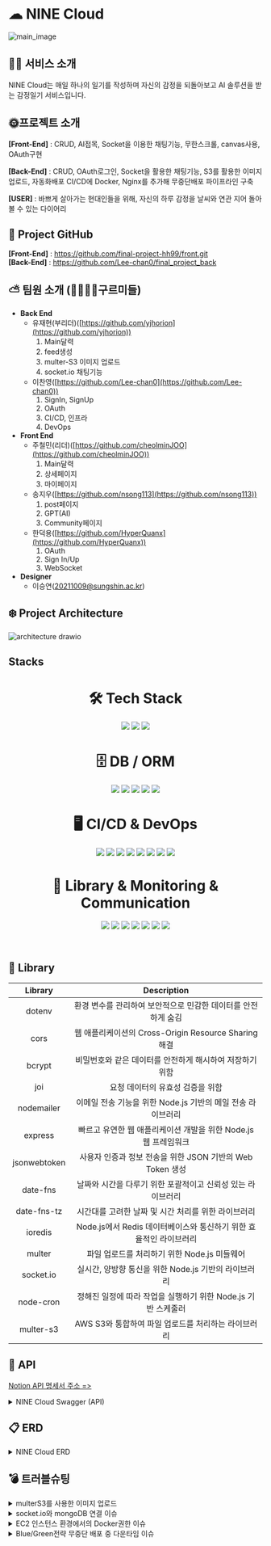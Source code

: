 # ☁ NINE Cloud
![main_image](https://github.com/Lee-chan0/nomyproject/assets/147553654/7d067198-cbd1-4824-abca-4de724fd2d07)
## ✍🏻 서비스 소개
NINE Cloud는 매일 하나의 일기를 작성하며 자신의 감정을 되돌아보고 AI 솔루션을 받는 감정일기 서비스입니다.
## 
## 🌞프로젝트 소개
<strong>[Front-End]</strong> : CRUD, AI접목, Socket을 이용한 채팅기능, 무한스크롤, canvas사용, OAuth구현

<strong>[Back-End]</strong> : CRUD, OAuth로그인, Socket을 활용한 채팅기능, S3를 활용한 이미지 업로드, 자동화배포 CI/CD에 Docker, Nginx를 추가해 무중단배포 파이프라인 구축


<strong>[USER]</strong> : 바쁘게 살아가는 현대인들을 위해, 자신의 하루 감정을 날씨와 연관 지어 돌아볼 수 있는 다이어리
##

## 📂 Project GitHub
<strong>[Front-End]</strong> : https://github.com/final-project-hh99/front.git<br>
<strong>[Back-End]</strong> : https://github.com/Lee-chan0/final_project_back
## 

## ⛅️ 팀원 소개 (👨‍👩‍👧‍👦구르미들)

- **Back End**
  - 유재현(부리더)([https://github.com/yjhorion](https://github.com/yjhorion))
    1. Main달력
    2. feed생성
    3. multer-S3 이미지 업로드
    4. socket.io 채팅기능
  - 이찬영([https://github.com/Lee-chan0](https://github.com/Lee-chan0))
    1. SignIn, SignUp
    2. OAuth
    3. CI/CD, 인프라
    4. DevOps
- **Front End**
  - 주철민(리더)([https://github.com/cheolminJOO](https://github.com/cheolminJOO))
    1. Main달력
    2. 상세페이지
    3. 마이페이지
  - 송지우([https://github.com/nsong113](https://github.com/nsong113))
    1. post페이지
    2. GPT(AI)
    3. Community페이지
  - 한덕용([https://github.com/HyperQuanx](https://github.com/HyperQuanx))
    1. OAuth
    2. Sign In/Up
    3. WebSocket
- **Designer**
  - 이승연([20211009@sungshin.ac.kr](20211009@sungshin.ac.kr))

## ❄️ Project Architecture


![architecture drawio](https://github.com/Lee-chan0/nomyproject/assets/147553654/d2e4b840-1f3b-430c-9ec4-66394a65250e)


## Stacks

<div align="center">
  <h1>🛠 Tech Stack</h1>
  <p>
    <img src="https://img.shields.io/badge/javascript-F0DB4F?style=for-the-badge&logo=javascript&logoColor=black">
    <img src="https://img.shields.io/badge/node.js-68A063?style=for-the-badge&logo=Node.js&logoColor=white">
    <img src="https://img.shields.io/badge/express-FF6C37?style=for-the-badge&logo=express&logoColor=white">
  </p>
</div>

<div align="center">
  <h1>🗄️ DB / ORM</h1>
  <p>
    <img src="https://img.shields.io/badge/mysql-00758F?style=for-the-badge&logo=mysql&logoColor=white">
    <img src="https://img.shields.io/badge/mongoDB-12924F?style=for-the-badge&logo=MongoDB&logoColor=white">
    <img src="https://img.shields.io/badge/AWS%20RDS-527FFF?style=for-the-badge&logo=amazonrds&logoColor=white">
    <img src="https://img.shields.io/badge/Redis-C92B2B?style=for-the-badge&logo=redis&logoColor=white">
    <img src="https://img.shields.io/badge/Prisma-2A7AE4?style=for-the-badge&logo=Prisma&logoColor=white">
  </p>
</div>

<div align="center">
  <h1>🖥️ CI/CD & DevOps</h1>
  <p>
    <img src="https://img.shields.io/badge/github-6E5494?style=for-the-badge&logo=github&logoColor=white">
    <img src="https://img.shields.io/badge/GitHub%20Actions-2088FF?style=for-the-badge&logo=githubactions&logoColor=white">
    <img src="https://img.shields.io/badge/AWS%20EC2-FF9900?style=for-the-badge&logo=amazonec2&logoColor=white">
    <img src="https://img.shields.io/badge/AWS%20S3-569A31?style=for-the-badge&logo=amazons3&logoColor=white">
    <img src="https://img.shields.io/badge/AWS%20CodeDeploy-FF7F00?style=for-the-badge&logo=aws&logoColor=white">
    <img src="https://img.shields.io/badge/Docker%20Compose-DA70D6?style=for-the-badge&logo=docker&logoColor=white">
    <img src="https://img.shields.io/badge/Docker-2496ED?style=for-the-badge&logo=docker&logoColor=white">
    <img src="https://img.shields.io/badge/Nginx-009639?style=for-the-badge&logo=nginx&logoColor=white">
  </p>
</div>

<div align="center">
  <h1>📜 Library & Monitoring & Communication</h1>
  <p>
    <img src="https://img.shields.io/badge/socket.io-FF4081?style=for-the-badge&logo=socket.io&logoColor=white">
    <img src="https://img.shields.io/badge/JWT-00B2A9?style=for-the-badge&logo=jsonwebtokens&logoColor=white">
    <img src="https://img.shields.io/badge/Swagger-E3E569?style=for-the-badge&logo=swagger&logoColor=white">
    <img src="https://img.shields.io/badge/Grafana-F46800?style=for-the-badge&logo=grafana&logoColor=white">
    <img src="https://img.shields.io/badge/Jest-C21325?style=for-the-badge&logo=jest&logoColor=white">
    <img src="https://img.shields.io/badge/Notion-8B8B8B?style=for-the-badge&logo=notion&logoColor=white">
    <img src="https://img.shields.io/badge/Slack-E01E5A?style=for-the-badge&logo=slack&logoColor=white">
  </p>
  <br>
</div>

## 📜 Library

|      Library       |                                 Description                                  |
|:------------------:|:----------------------------------------------------------------------------:|
|      dotenv       |        환경 변수를 관리하여 보안적으로 민감한 데이터를 안전하게 숨김         |
|       cors        |           웹 애플리케이션의 Cross-Origin Resource Sharing 해결               |
|      bcrypt       |          비밀번호와 같은 데이터를 안전하게 해시하여 저장하기 위함           |
|        joi        |                      요청 데이터의 유효성 검증을 위함                        |
|    nodemailer     |           이메일 전송 기능을 위한 Node.js 기반의 메일 전송 라이브러리          |
|      express      |      빠르고 유연한 웹 애플리케이션 개발을 위한 Node.js 웹 프레임워크        |
|   jsonwebtoken    |        사용자 인증과 정보 전송을 위한 JSON 기반의 Web Token 생성            |
|     date-fns      |          날짜와 시간을 다루기 위한 포괄적이고 신뢰성 있는 라이브러리         |
|   date-fns-tz     |               시간대를 고려한 날짜 및 시간 처리를 위한 라이브러리             |
|     ioredis       |         Node.js에서 Redis 데이터베이스와 통신하기 위한 효율적인 라이브러리     |
|      multer       |               파일 업로드를 처리하기 위한 Node.js 미들웨어                  |
|    socket.io      |             실시간, 양방향 통신을 위한 Node.js 기반의 라이브러리            |
|     node-cron     |        정해진 일정에 따라 작업을 실행하기 위한 Node.js 기반 스케줄러         |
|     multer-s3     |             AWS S3와 통합하여 파일 업로드를 처리하는 라이브러리              |


## 🔎 API

[Notion API 명세서 주소 => ](https://www.notion.so/API-22f9456b7c254576b2a9cbc101c603d1)

<details>
<summary>NINE Cloud Swagger (API)</summary>
<br>
<img src="https://github.com/Lee-chan0/nomyproject/assets/147553654/f06f41de-537a-4d8d-9bea-c63504c528d4" alt="swagger1">
<img src="https://github.com/Lee-chan0/nomyproject/assets/147553654/ee1a0c9a-fd82-4bec-aa53-fe660985500a" alt="swagger2">
<img src="https://github.com/Lee-chan0/nomyproject/assets/147553654/0d736c5e-6d8b-4028-ab28-0bc2d487d258" alt="swagger3">
</details>


## 📋 ERD

<details>
<summary>NINE Cloud ERD</summary>
<br>
<img src="https://github.com/Lee-chan0/nomyproject/assets/147553654/1c663652-ece2-467a-9f03-80686c5b2412" alt="drawSQL-finalproject-export-2023-12-21">
</details>

## 💣 트러블슈팅
<details>
<summary>multerS3를 사용한 이미지 업로드</summary>
❗ 문제 상황 : multerS3로 bucket에 Image uploadthis.client.send is not a function 에러가 발생<br>
❗ 기존 설정의 문제점<br>
  - 코드상의 문제를 의심했으나, 코드상엔 문제가 없는것을 확인했습니다.<br>
  - 이후 multer-s3와 aws-sdk모듈이 서로 호환되는 버전이어야 한다는것을 알게됐습니다.
✅ 버전 업데이트
  - npm을 사용하여, 서로 호환되는 버전으로 업데이트해줌으로써 해결했습니다.
  
```javascript
// package.json
...
"aws-sdk" : "^2.1520.0",
"multer-s3" : "^3.0.1",
...
```
</details>

<details>
<summary>socket.io와 mongoDB 연결 이슈</summary>
❗ 문제상황 : socket을 기존 DB가 아닌, mongoDB에 따로 연결하여 사용하려 할때, timeout에러가 발생하면서 채팅이 연결되지않은 현상발생<br>
❗ 문제 해결 접근<br>
- local환경에서 .env의 값과 mongoDB자체의 connection에러가 없는것을 확인했습니다. <br>
- app.js(서버 실행 파일)에서 mongoDB가 연결되기 이전에 router에서 접근이 이루어지는지도 확인했으나 문제가 없었습니다. <br>
- GitActions에는 정상적으로 secrets변수가 .env파일에 할당되는것을 확인했지만, 자동화 배포도중 docker-compose를 사용한 빌드과정에서 .env파일이 업데이트 되지 않았습니다. <br>
- 배포가 되는 ec2서버에 .env파일을 확인해보니, 정상적으로 .env파일에 mongoDB 연결에 필요한 변수가 업데이트되지 않는것을 확인했습니다.<br>
  
✅ 문제해결<br>
- docker-compose를 통해 빌드되는 과정에서 string으로 이루어진 환경변수는 “”로 감싸주지 않으면 .env파일에 업데이트되지 않는것을 확인했고, 문자열 처리를 해주자 정상적으로 .env파일에 업데이트 되었습니다.


</details>

<details>
<summary>EC2 인스턴스 환경에서의 Docker권한 이슈</summary>
❗문제 상황 : docker를 사용했을때, connect: permission denied 가 생겨 docker 사용 불가<br>
✅ 문제 해결 접근<br>
1. 에러원인 분석 : 해당 error message를 구글링하여 비슷한 사례를 찾아보니, docker가 group에 속해있지 않기때문임을 알게됐습니다.<br>
2. 해결 방법 : docker gruop이 추가되지 않았고, 해당 group에 로그인 중인 유저가 추가되어 있지 않았기 때문이라는것을 알게되어, <br>
  
```javascript
//ec2 인스턴스 환경(ubuntu)
sudo groupadd docker
sudo usermod -aG docker $USER
```
이후, exit명령어 혹은 newgrp docker 명령어로 적용해주었습니다.<br>
</details>

<details>
<summary>Blue/Green전략 무중단 배포 중 다운타임 이슈</summary>
❗ 문제 상황 : ‘무중단 배포’이지만, 서버가 항상 잠깐 꺼졌다가 켜져서 ‘다운타임’이 발생하여, 무중단 배포 전략에 치명적인 에러였습니다. (502 Bad Gateway)<br>
✅ 원인 파악 및 해결 방법 : 서버의 (Nginx)502 Bad Gateway 발생<br>
1. 헬스체크 엔드포인트 구현

```javascript
// health체크 엔드포인트
app.get("/health", (req, res) => {
  const isServerOnline = true;

  const serverStartTime = new Date().toISOString();

  const cpuUsage = os.loadavg()[0]; 
  const totalMemory = os.totalmem();
  const freeMemory = os.freemem();
  const usedMemory = totalMemory - freeMemory;

  const diskInfo = os.cpus(); 
  

  const healthStatus = {
    serverStatus: isServerOnline ? "Online" : "Offline",
    serverStartTime: serverStartTime,
    cpuUsage: cpuUsage,
    memoryUsage: {
      total: totalMemory,
      used: usedMemory,
      free: freeMemory,
    },
    diskSpace: diskInfo,
  };
  if (isServerOnline) {
    res.status(200).json(healthStatus);
  } else {
    res.status(503).json({ serverStatus: "Offline" });
  }
});
```
해당 엔드포인트로 서버가 Online인지, Offline인지 체크가 가능합니다. <br>

2. docker-compose.yml파일에 자동화 헬스체크 코드 추가<br>

```javascript
  blue:
    build: .
    restart: always
    healthcheck:
      test: ["CMD", "curl", "-f", "https://astraiosissda.shop/health"]
      interval: 30s
      timeout: 10s
      retries: 5
```
30초에 한번씩 서버의 해당 엔드포인트에 요청을 보내어 헬스체크를 진행하고, 5번의 재시도를 합니다.<br>

3. docker실행파일인, ./deploy파일 수정<br>

```javascript
#!/bin/bash

CURRENT=$(docker ps --format '{{.Names}}' | grep -oE 'finalcicd_(blue|green)_1' | head -n 1 | cut -d'_' -f2)

echo "Current container: $CURRENT"

if [ "$CURRENT" == "blue" ]; then
    docker-compose up -d --build green

    echo "Green Container 헬스 체크"
    HEALTH_CHECK() {
        local retries=0
        until [ $retries -ge 3 ]; do
            if curl --connect-timeout 3 --max-time 3 -f https://astraiosissda.shop/health; then
                echo "Green Container 헬스 체크 성공 / 트래픽 전환"
                return 0
            else
                retries=$((retries+1))
                echo "헬스 체크 실패 5초뒤 다시 시도"
                sleep 5
            fi
        done
        echo "헬스 체크 실패 기존 컨테이너로 롤백"
        docker-compose stop green
        exit 1
    }

    HEALTH_CHECK

    sed -i 's/blue:3000/green:3000/' ./nginx.conf
    docker-compose restart nginx


    docker-compose stop blue

elif [ "$CURRENT" == "green" ]; then
    docker-compose up -d --build blue

    echo "Blue Container 헬스 체크"
    HEALTH_CHECK() {
        local retries=0
        until [ $retries -ge 3 ]; do
            if curl --connect-timeout 3 --max-time 3 -f https://astraiosissda.shop/health; then
                echo "Blue Container 헬스 체크 성공 / 트래픽 전환"
                return 0
            else
                retries=$((retries+1))
                echo "헬스 체크 실패 5초뒤 다시 시도"
                sleep 5
            fi
        done
        echo "헬스 체크 실패 기존 컨테이너로 롤백"
        docker-compose stop blue
        exit 1
    }

    HEALTH_CHECK

    sed -i 's/green:3000/blue:3000/' ./nginx.conf
    docker-compose restart nginx

    docker-compose stop green
fi
```
해당 파일로, 현재 실행중인 컨테이너를 확인하고, 새롭게 빌드한 컨테이너의 헬스체크를 진행한뒤, 헬스체크에 실패했다면, 기존 컨테이너로 롤백,<br> 헬스체크에 성공했다면, nginx를 활용해 트래픽을 전환하며, 새로운 컨테이너를 up하고 기존 컨테이너를 down시킵니다.<br>
✅ 결과 : 이후, 서버가 끊김없이 버전에 따라 배포가 잘 진행되었고, 다운타임현상을 해결할 수 있었습니다.
</details>
